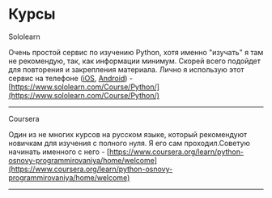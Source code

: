 # Курсы

Sololearn  
  
Очень простой сервис по изучению Python, хотя именно "изучать" я там не рекомендую, так, как информации минимум. Скорей всего подойдет для повторения и закрепления материала. Лично я использую этот сервис на телефоне \([iOS](https://itunes.apple.com/us/app/id953972812), [Android](https://play.google.com/store/apps/details?id=com.sololearn)\) - [https://www.sololearn.com/Course/Python/](https://www.sololearn.com/Course/Python/)

---

Coursera  
  
Один из не многих курсов на русском языке, который рекомендуют новичкам для изучения с полного нуля. Я его сам проходил.Советую начинать именного с него - [https://www.coursera.org/learn/python-osnovy-programmirovaniya/home/welcome](https://www.coursera.org/learn/python-osnovy-programmirovaniya/home/welcome) 

---



